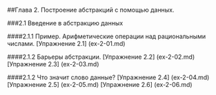 ##Глава 2. Построение абстракций с помощью данных.

###2.1 Введение в абстракцию данных

####2.1.1 Пример. Арифметические операции над рациональными числами.
[Упражнение 2.1] (ex-2-01.md)

####2.1.2 Барьеры абстракции.
[Упражнение 2.2] (ex-2-02.md)
[Упражнение 2.3] (ex-2-03.md)

####2.1.2 Что значит слово данные?
[Упражнение 2.4] (ex-2-04.md)
[Упражнение 2.5] (ex-2-05.md)
[Упражнение 2.6] (ex-2-06.md)
